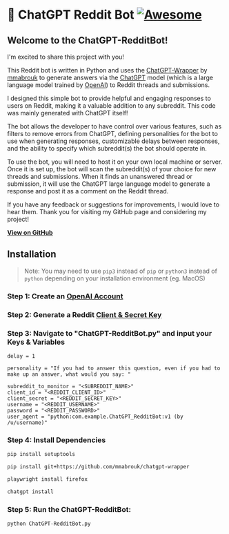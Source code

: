 # 🤖 ChatGPT Reddit Bot [![Awesome](https://cdn.rawgit.com/sindresorhus/awesome/d7305f38d29fed78fa85652e3a63e154dd8e8829/media/badge.svg)](https://github.com/sindresorhus/awesome)

## Welcome to the ChatGPT-RedditBot! 

I'm excited to share this project with you!

This Reddit bot is written in Python and uses the [ChatGPT-Wrapper](https://github.com/mmabrouk/chatgpt-wrapper) by [mmabrouk](https://github.com/mmabrouk/) to generate answers via the [ChatGPT](https://chat.openai.com/chat) model (which is a large language model trained by [OpenAI](https://openai.com)) to Reddit threads and submissions. 

I designed this simple bot to provide helpful and engaging responses to users on Reddit, making it a valuable addition to any subreddit. This code was mainly generated with ChatGPT itself!

The bot allows the developer to have control over various features, such as filters to remove errors from ChatGPT, defining personalities for the bot to use when generating responses, customizable delays between responses, and the ability to specify which subreddit(s) the bot should operate in.

To use the bot, you will need to host it on your own local machine or server. Once it is set up, the bot will scan the subreddit(s) of your choice for new threads and submissions. When it finds an unanswered thread or submission, it will use the ChatGPT large language model to generate a response and post it as a comment on the Reddit thread.

If you have any feedback or suggestions for improvements, I would love to hear them. 
Thank you for visiting my GitHub page and considering my project!

**[View on GitHub](https://github.com/PopDaddyGames/ChatGPT-RedditBot)**

## Installation
>Note: You may need to use `pip3` instead of `pip` or `python3` instead of `python` depending on your installation environment (eg. MacOS)

### Step 1: Create an [OpenAI Account](https://beta.openai.com/account/api-keys)
### Step 2: Generate a Reddit [Client & Secret Key](https://www.reddit.com/prefs/apps)
### Step 3: Navigate to "ChatGPT-RedditBot.py" and input your Keys & Variables
```
delay = 1

personality = "If you had to answer this question, even if you had to make up an answer, what would you say: "

subreddit_to_monitor = "<SUBREDDIT_NAME>"
client_id = "<REDDIT_CLIENT_ID>"
client_secret = "<REDDIT_SECRET_KEY>"
username = "<REDDIT_USERNAME>"
password = "<REDDIT_PASSWORD>"
user_agent = "python:com.example.ChatGPT_RedditBot:v1 (by /u/username)"
```
### Step 4: Install Dependencies
```bash 
pip install setuptools
```
```bash 
pip install git+https://github.com/mmabrouk/chatgpt-wrapper
```
```bash 
playwright install firefox
```
```bash 
chatgpt install
```
### Step 5: Run the ChatGPT-RedditBot:
```bash
python ChatGPT-RedditBot.py
```
